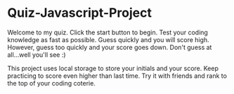 # Quiz-Javascript-Project

Welcome to my quiz. Click the start button to begin. Test your coding knowledge as fast as possible. Guess quickly and you will score high. However, guess too quickly and your score goes down. Don't guess at all...well you'll see :)

This project uses local storage to store your initials and your score. Keep practicing to score even higher than last time. Try it with friends and rank to the top of your coding coterie. 



